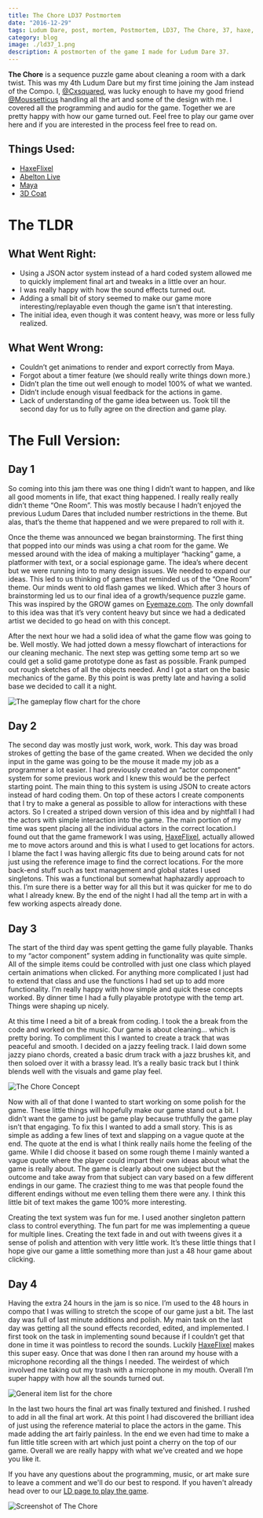 ```yaml
---
title: The Chore LD37 Postmortem
date: "2016-12-29"
tags: Ludum Dare, post, mortem, Postmortem, LD37, The Chore, 37, haxe, haxeflixel
category: blog
image: ./ld37_1.png
description: A postmorten of the game I made for Ludum Dare 37.
---
```


**The Chore** is a sequence puzzle game about cleaning a room with a dark twist. This was my 4th Ludum Dare but my first time joining the Jam instead of the Compo. I, [@Cxsquared](https://twitter.com/cxsquared), was lucky enough to have my good friend [@Moussetticus](https://twitter.com/Moussetticus) handling all the art and some of the design with me. I covered all the programming and audio for the game. Together we are pretty happy with how our game turned out. Feel free to play our game over here and if you are interested in the process feel free to read on.

## Things Used:

* [HaxeFlixel](http://haxeflixel.com/)
* [Abelton Live](https://www.ableton.com/en/)
* [Maya](http://www.autodesk.com/products/maya/overview)
* [3D Coat](http://3dcoat.com/home/)


# The TLDR

## What Went Right:

* Using a JSON actor system instead of a hard coded system allowed me to quickly implement final art and tweaks in a little over an hour.
* I was really happy with how the sound effects turned out.
* Adding a small bit of story seemed to make our game more interesting/replayable even though the game isn’t that interesting.
* The initial idea, even though it was content heavy, was more or less fully realized.

## What Went Wrong:

* Couldn’t get animations to render and export correctly from Maya.
* Forgot about a timer feature (we should really write things down more.)
* Didn’t  plan the time out well enough to model 100% of what we wanted.
* Didn’t include enough visual feedback for the actions in game.
* Lack of understanding of the game idea between us. Took till the second day for us to fully agree on the direction and game play.


# The Full Version:

## Day 1

So coming into this jam there was one thing I didn’t want to happen, and like all good moments in life, that exact thing happened. I really really really didn’t theme “One Room”. This was mostly because I hadn’t enjoyed the previous Ludum Dares that included number restrictions in the theme. But alas, that’s the theme that happened and we were prepared to roll with it.

Once the theme was announced we began brainstorming. The first thing that popped into our minds was using a chat room for the game. We messed around with the idea of making a multiplayer “hacking” game, a platformer with text, or a social espionage game. The idea’s where decent but we were running into to many design issues. We needed to expand our ideas. This led to us thinking of games that reminded us of the “One Room” theme. Our minds went to old flash games we liked. Which after 3 hours of brainstorming led us to our final idea of a growth/sequence puzzle game. This was inspired by the GROW games on [Eyemaze.com](http://www.eyezmaze.com/). The only downfall to this idea was that it’s very content heavy but since we had a dedicated artist we decided to go head on with this concept.

After the next hour we had a solid idea of what the game flow was going to be. Well mostly. We had jotted down a messy flowchart of interactions for our cleaning mechanic. The next step was getting some temp art so we could get a solid game prototype done as fast as possible. Frank pumped out rough sketches of all the objects needed. And I got a start on the basic mechanics of the game. By this point is was pretty late and having a solid base we decided to call it a night.

![The gameplay flow chart for the chore](ld37_2.jpg)

## Day 2

The second day was mostly just work, work, work. This day was broad strokes of getting the base of the game created. When we decided the only input in the game was going to be the mouse it made my job as a programmer a lot easier. I had previously created an “actor component” system for some previous work and I knew this would be the perfect starting point. The main thing to this system is using JSON to create actors instead of hard coding them. On top of these actors I create components that I try to make a general as possible to allow for interactions with these actors. So I created a striped down version of this idea and by nightfall I had the actors with simple interaction into the game. The main portion of my time was spent placing all the individual actors in the correct location.I found out that the game framework I was using, [HaxeFlixel](http://haxeflixel.com/), actually allowed me to move actors around and this is what I used to get locations for actors. I blame the fact I was having allergic fits due to being around cats for not just using the reference image to find the correct locations. For the more back-end stuff such as text management and global states I used singletons. This was a functional but somewhat haphazardly approach to this. I’m sure there is a better way for all this but it was quicker for me to do what I already knew. By the end of the night I had all the temp art in with a few working aspects already done.

## Day 3

The start of the third day was spent getting the game fully playable. Thanks to my “actor component” system adding in functionality was quite simple. All of the simple items could be controlled with just one class which played certain animations when clicked. For anything more complicated I just had to extend that class and use the functions I had set up to add more functionality. I’m really happy with how simple and quick these concepts worked. By dinner time I had a fully playable prototype with the temp art. Things were shaping up nicely.

At this time I need a bit of a break from coding. I took the a break from the code and worked on the music. Our game is about cleaning… which is pretty boring. To compliment this I wanted to create a track that was peaceful and smooth. I decided on a jazzy feeling track. I laid down some jazzy piano chords, created a basic drum track with a jazz brushes kit, and then soloed over it with a brassy lead. It’s a really basic track but I think blends well with the visuals and game play feel.

![The Chore Concept](ld37_3.jpg)

Now with all of that done I wanted to start working on some polish for the game. These little things will hopefully make our game stand out a bit. I didn’t want the game to just be game play because truthfully the game play isn’t that engaging. To fix this I wanted to add a small story. This is as simple as adding a few lines of text and slapping on a vague quote at the end. The quote at the end is what I think really nails home the feeling of the game. While I did choose it based on some rough theme I mainly wanted a vague quote where the player could impart their own ideas about what the game is really about. The game is clearly about one subject but the outcome and take away from that subject can vary based on a few different endings in our game. The craziest thing to me was that people found the different endings without me even telling them there were any. I think this little bit of text makes the game 100% more interesting.

Creating the text system was fun for me. I used another singleton pattern class to control everything. The fun part for me was implementing a queue for multiple lines. Creating the text fade in and out with tweens gives it a sense of polish and attention with very little work. It’s these little things that I hope give our game a little something more than just a 48 hour game about clicking.

## Day 4

Having the extra 24 hours in the jam is so nice. I’m used to the 48 hours in compo that I was willing to stretch the scope of our game just a bit. The last day was full of last minute additions and polish. My main task on the last day was getting all the sound effects recorded, edited, and implemented. I first took on the task in implementing sound because if I couldn’t get that done in time it was pointless to record the sounds. Luckily [HaxeFlixel](http://haxeflixel.com/) makes this super easy. Once that was done I then ran around my house with a microphone recording all the things I needed. The weirdest of which involved me taking out my trash with a microphone in my mouth. Overall I’m super happy with how all the sounds turned out.

![General item list for the chore](ld37_4.jpg)

In the last two hours the final art was finally textured and finished. I rushed to add in all the final art work. At this point I had discovered the brilliant idea of just using the reference material to place the actors in the game. This made adding the art fairly painless. In the end we even had time to make a fun little title screen with art which just point a cherry on the top of our game. Overall we are really happy with what we’ve created and we hope you like it.

If you have any questions about the programming, music, or art make sure to leave a comment and we'll do our best to respond. If you haven't already head over to our [LD page to play the game](http://ludumdare.com/compo/ludum-dare-37/?action=preview&uid=23711).

![Screenshot of The Chore](ld37_5.png)
